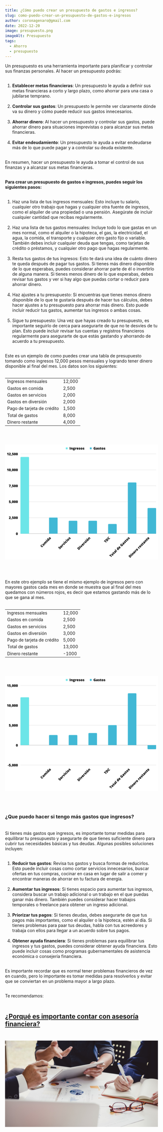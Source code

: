 ```yaml
---
title: ¿Cómo puedo crear un presupuesto de gastos e ingresos?
slug: como-puedo-crear-un-presupuesto-de-gastos-e-ingresos
author: coronagenaro@gmail.com
date: 2022-12-20
image: presupuesto.png
imageAlt: Presupuesto
tags:
  - Ahorro
  - presupuesto
---
```

Un presupuesto es una herramienta importante para planificar y controlar sus finanzas personales. Al hacer un presupuesto podrás:<br/><br/>

1. **Establecer metas financieras**: Un presupuesto le ayuda a definir sus metas financieras a corto y largo plazo, como ahorrar para una casa o jubilarse temprano.<br/><br/>
2. **Controlar sus gastos**: Un presupuesto le permite ver claramente dónde va su dinero y cómo puede reducir sus gastos innecesarios.<br/><br/>
3. **Ahorrar dinero**: Al hacer un presupuesto y controlar sus gastos, puede ahorrar dinero para situaciones imprevistas o para alcanzar sus metas financieras.<br/><br/>
4. **Evitar endeudamiento**: Un presupuesto le ayuda a evitar endeudarse más de lo que puede pagar y a controlar su deuda existente.<br/><br/>

En resumen, hacer un presupuesto le ayuda a tomar el control de sus finanzas y a alcanzar sus metas financieras.<br/><br/>

**Para crear un presupuesto de gastos e ingresos, puedes seguir los siguientes pasos:<br/><br/>**

1. Haz una lista de tus ingresos mensuales: Esto incluye tu salario, cualquier otro trabajo que hagas y cualquier otra fuente de ingresos, como el alquiler de una propiedad o una pensión. Asegúrate de incluir cualquier cantidad que recibas regularmente.<br/><br/>
2. Haz una lista de tus gastos mensuales: Incluye todo lo que gastas en un mes normal, como el alquiler o la hipoteca, el gas, la electricidad, el agua, la comida, el transporte y cualquier otro gasto fijo o variable. También debes incluir cualquier deuda que tengas, como tarjetas de crédito o préstamos, y cualquier otro pago que hagas regularmente.<br/><br/>
3. Resta tus gastos de tus ingresos: Esto te dará una idea de cuánto dinero te queda después de pagar tus gastos. Si tienes más dinero disponible de lo que esperabas, puedes considerar ahorrar parte de él o invertirlo de alguna manera. Si tienes menos dinero de lo que esperabas, debes revisar tus gastos y ver si hay algo que puedas cortar o reducir para ahorrar dinero.<br/><br/>
4. Haz ajustes a tu presupuesto: Si encuentras que tienes menos dinero disponible de lo que te gustaría después de hacer tus cálculos, debes hacer ajustes a tu presupuesto para ahorrar más dinero. Esto puede incluir reducir tus gastos, aumentar tus ingresos o ambas cosas.<br/><br/>
5. Sigue tu presupuesto: Una vez que hayas creado tu presupuesto, es importante seguirlo de cerca para asegurarte de que no te desvíes de tu plan. Esto puede incluir revisar tus cuentas y registros financieros regularmente para asegurarte de que estás gastando y ahorrando de acuerdo a tu presupuesto.<br/><br/>

E﻿ste es un ejemplo de como puedes crear una tabla de presupuesto tomando como ingresos 12,000 pesos mensuales y logrando tener dinero disponible al final del mes. Los datos son los siguientes:<br/><br/>

|                            |        |
| -------------------------- | ------ |
| Ingresos mensuales         | 12,000 |
| Gastos en comida           | 2,500  |
| Gastos en servicios        | 2,000  |
| Gastos en diversión        | 2,000  |
| Pago de tarjeta de crédito | 1,500  |
| Total de gastos            | 8,000  |
| Dinero restante            | 4,000  |

<br/><br/>

![Gráfica](grafica1.png "¿Cómo puedo crear un presupuesto de gastos e ingresos?")

<br/><br/>

E﻿n este otro ejemplo se tiene el mismo ejemplo de ingresos pero con mayores gastos cada mes en donde se muestra que al final del mes quedamos con números rojos, es decir que estamos gastando más de lo que se gana al mes.<br/><br/>

|                            |        |
| -------------------------- | ------ |
| Ingresos mensuales         | 12,000 |
| Gastos en comida           | 2,500  |
| Gastos en servicios        | 2,500  |
| Gastos en diversión        | 3,000  |
| Pago de tarjeta de crédito | 5,000  |
| Total de gastos            | 13,000 |
| Dinero restante            | \-1000 |

<br/><br/>

![Gráfica](grafica2.png "¿Cómo puedo crear un presupuesto de gastos e ingresos?")

<br/><br/>

### **¿Que puedo hacer si tengo más gastos que ingresos?<br/><br/>**

Si tienes más gastos que ingresos, es importante tomar medidas para equilibrar tu presupuesto y asegurarte de que tienes suficiente dinero para cubrir tus necesidades básicas y tus deudas. Algunas posibles soluciones incluyen:<br/><br/>

1. **Reducir tus gastos**: Revisa tus gastos y busca formas de reducirlos. Esto puede incluir cosas como cortar servicios innecesarios, buscar ofertas en tus compras, cocinar en casa en lugar de salir a comer y encontrar maneras de ahorrar en tu factura de energía.<br/><br/>
2. **Aumentar tus ingresos**: Si tienes espacio para aumentar tus ingresos, considera buscar un trabajo adicional o un trabajo en el que puedas ganar más dinero. También puedes considerar hacer trabajos temporales o freelance para obtener un ingreso adicional.<br/><br/>
3. **Priorizar tus pagos**: Si tienes deudas, debes asegurarte de que tus pagos más importantes, como el alquiler o la hipoteca, estén al día. Si tienes problemas para paar tus deudas, habla con tus acreedores y trabaja con ellos para llegar a un acuerdo sobre tus pagos.<br/><br/>
4. **Obtener ayuda financiera**: Si tienes problemas para equilibrar tus ingresos y tus gastos, puedes considerar obtener ayuda financiera. Esto puede incluir cosas como programas gubernamentales de asistencia económica o consejería financiera.<br/><br/>

Es importante recordar que es normal tener problemas financieros de vez en cuando, pero lo importante es tomar medidas para resolverlos y evitar que se conviertan en un problema mayor a largo plazo.<br/><br/>

Te recomendamos:<br/><br/>

## [¿Porqué es importante contar con asesoría financiera?](https://www.oasisfinanciero.mx/blog/2022-12-08/porque-es-importante-contar-con-asesor%C3%ADa-financiera/)<br/><br/>

![](asesores.png)